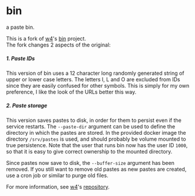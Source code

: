 # bin
a paste bin.

This is a fork of [w4](https://github.com/w4/)'s [bin](https://github.com/w4/bin) project.  
The fork changes 2 aspects of the original:

##### 1. Paste IDs
This version of bin uses a 12 character long randomly generated string of upper or lower case letters. The letters I, L and O are excluded from IDs since they are easily confused for other symbols. This is simply for my own preference, I like the look of the URLs better this way.

##### 2. Paste storage
This version saves pastes to disk, in order for them to persist even if the service restarts. The `--paste-dir` argument can be used to define the directory in which the pastes are stored. In the provided docker image the directory `/srv/pastes` is used, and should probably be volume mounted to true persistence. Note that the user that runs bin now has the user ID `1000`, so that it is easy to give correct ownership to the mounted directory.

Since pastes now save to disk, the `--buffer-size` argument has been removed. If you still want to remove old pastes as new pastes are created, use a cron job or similar to purge old files.


For more information, see [w4](https://github.com/w4/)'s [repository](https://github.com/w4/bin).
